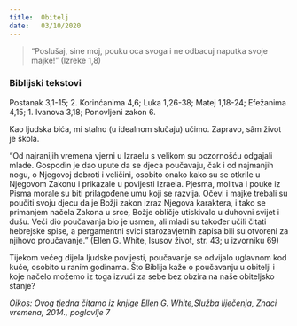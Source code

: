 ```yaml
---
title:  Obitelj
date:   03/10/2020
---
```


> <p></p>
> “Poslušaj, sine moj, pouku oca svoga i ne odbacuj naputka svoje majke!” (Izreke 1,8)

### Biblijski tekstovi
Postanak 3,1-15; 2. Korinćanima 4,6; Luka 1,26-38; Matej 1,18-24; Efežanima 4,15; 1. Ivanova 3,18; Ponovljeni zakon 6.

Kao ljudska bića, mi stalno (u idealnom slučaju) učimo. Zapravo, sâm život je škola.

“Od najranijih vremena vjerni u Izraelu s velikom su pozornošću odgajali mlade. Gospodin je dao upute da se djeca poučavaju, čak i od najmanjih nogu, o Njegovoj dobroti i veličini, osobito onako kako su se otkrile u Njegovom Zakonu i prikazale u povijesti Izraela. Pjesma, molitva i pouke iz Pisma morale su biti prilagođene umu koji se razvija. Očevi i majke trebali su poučiti svoju djecu da je Božji zakon izraz Njegova karaktera, i tako se primanjem načela Zakona u srce, Božje obličje utiskivalo u duhovni svijet i dušu. Veći dio poučavanja bio je usmen, ali mladi su također učili čitati hebrejske spise, a pergamentni svici starozavjetnih zapisa bili su otvoreni za njihovo proučavanje.” (Ellen G. White, Isusov život, str. 43; u izvorniku 69)

Tijekom većeg dijela ljudske povijesti, poučavanje se odvijalo uglavnom kod kuće, osobito u ranim godinama. Što Biblija kaže o poučavanju u obitelji i koje načelo možemo iz toga izvući za sebe bez obzira na naše obiteljsko stanje?

*Oikos: Ovog tjedna čitamo iz knjige Ellen G. White,Služba liječenja, Znaci vremena, 2014., poglavlje 7*